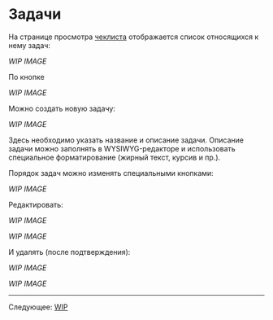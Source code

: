 # Задачи

На странице просмотра [чеклиста](../09-checklists/README.md) отображается список относящихся к нему задач:

*WIP IMAGE*

По кнопке

*WIP IMAGE*

Можно создать новую задачу:

*WIP IMAGE*

Здесь необходимо указать название и описание задачи. Описание задачи можно заполнять в WYSIWYG-редакторе и использовать специальное форматирование (жирный текст, курсив и пр.).

Порядок задач можно изменять специальными кнопками:

*WIP IMAGE*

Редактировать:

*WIP IMAGE*

*WIP IMAGE*

И удалять (после подтверждения):

*WIP IMAGE*

*WIP IMAGE*

---

Следующее: [WIP](../wip/README.md)
